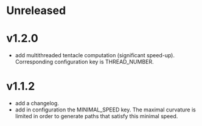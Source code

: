 # Unreleased

# v1.2.0
- add multithreaded tentacle computation (significant speed-up). Corresponding configuration key is THREAD_NUMBER.

# v1.1.2

- add a changelog.
- add in configuration the MINIMAL_SPEED key. The maximal curvature is limited in order to generate paths that satisfy this minimal speed.
